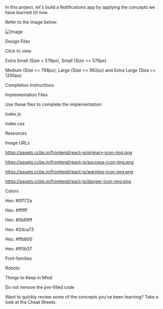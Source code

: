 In this project, let's build a Notifications app by applying the concepts we have learned till now.

Refer to the image below:

![image](https://github.com/bukka5sandhya/Notifications-React-Js/assets/133884532/3fb205b8-2e48-44ba-ae98-e1f57000004d)


Design Files

Click to view

Extra Small (Size < 576px), Small (Size >= 576px)

Medium (Size >= 768px), Large (Size >= 992px) and Extra Large (Size >= 1200px)

Completion Instructions

Implementation Files

Use these files to complete the implementation:

index.js

index.css

Resources

Image URLs

https://assets.ccbp.in/frontend/react-js/primary-icon-img.png

https://assets.ccbp.in/frontend/react-js/success-icon-img.png

https://assets.ccbp.in/frontend/react-js/warning-icon-img.png

https://assets.ccbp.in/frontend/react-js/danger-icon-img.png

Colors

Hex: #0f172a

Hex: #ffffff

Hex: #0b69ff

Hex: #2dca73

Hex: #ffb800

Hex: #ff0b37

Font-families

Roboto

Things to Keep in Mind

Do not remove the pre-filled code

Want to quickly review some of the concepts you’ve been learning? Take a look at the Cheat Sheets.
